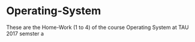# Operating-System
These are the Home-Work (1 to 4) of the course Operating System at TAU 2017 semster a 
